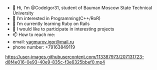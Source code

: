 - 👋 Hi, I’m @CodeIgor31, student of Bauman Moscow State Technical University
- 👀 I’m interested in Programming(C++/RoR)
- 🌱 I’m currently learning Ruby on Rails
- 💞️ I would like to participate in interesting projects
- 📫 How to reach me:
- email: yagmurov.igor@mail.ru
- phone number: +79163849119
<!---
CodeIgor31/CodeIgor31 is a ✨ special ✨ repository because its `README.md` (this file) appears on your GitHub profile.
You can click the Preview link to take a look at your changes.
--->


https://user-images.githubusercontent.com/113387973/207131723-d8f4e016-0e93-40e9-835c-f3e6325bbef0.mp4


